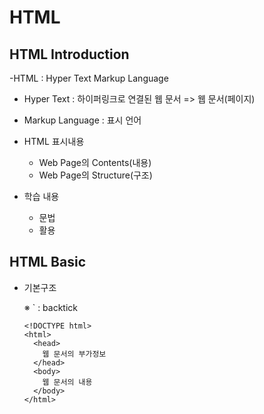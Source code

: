 # HTML

## HTML Introduction

-HTML : Hyper Text Markup Language

- Hyper Text : 하이퍼링크로 연결된 웹 문서 => 웹 문서(페이지)
- Markup Language : 표시 언어

- HTML 표시내용

  - Web Page의 Contents(내용)
  - Web Page의 Structure(구조)

- 학습 내용
  - 문법
  - 활용

## HTML Basic

- 기본구조

  ※ ` : backtick

  ```
  <!DOCTYPE html>
  <html>
    <head>
      웹 문서의 부가정보
    </head>
    <body>
      웹 문서의 내용
    </body>
  </html>
  ```
